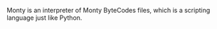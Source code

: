 Monty is an interpreter of Monty ByteCodes files, which is a scripting language just like Python.


